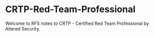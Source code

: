 # CRTP-Red-Team-Professional
Welcome to RFS notes to CRTP - Certified Red Team Professional by Altered Security.
